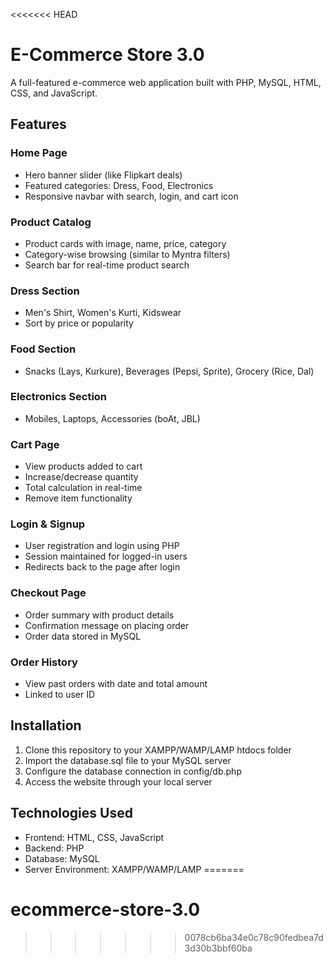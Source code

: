 <<<<<<< HEAD
# E-Commerce Store 3.0

A full-featured e-commerce web application built with PHP, MySQL, HTML, CSS, and JavaScript.

## Features

### Home Page
- Hero banner slider (like Flipkart deals)
- Featured categories: Dress, Food, Electronics
- Responsive navbar with search, login, and cart icon

### Product Catalog
- Product cards with image, name, price, category
- Category-wise browsing (similar to Myntra filters)
- Search bar for real-time product search

### Dress Section
- Men's Shirt, Women's Kurti, Kidswear
- Sort by price or popularity

### Food Section
- Snacks (Lays, Kurkure), Beverages (Pepsi, Sprite), Grocery (Rice, Dal)

### Electronics Section
- Mobiles, Laptops, Accessories (boAt, JBL)

### Cart Page
- View products added to cart
- Increase/decrease quantity
- Total calculation in real-time
- Remove item functionality

### Login & Signup
- User registration and login using PHP
- Session maintained for logged-in users
- Redirects back to the page after login

### Checkout Page
- Order summary with product details
- Confirmation message on placing order
- Order data stored in MySQL

### Order History
- View past orders with date and total amount
- Linked to user ID

## Installation

1. Clone this repository to your XAMPP/WAMP/LAMP htdocs folder
2. Import the database.sql file to your MySQL server
3. Configure the database connection in config/db.php
4. Access the website through your local server

## Technologies Used

- Frontend: HTML, CSS, JavaScript
- Backend: PHP
- Database: MySQL
- Server Environment: XAMPP/WAMP/LAMP
=======
# ecommerce-store-3.0
>>>>>>> 0078cb6ba34e0c78c90fedbea7d3d30b3bbf60ba

